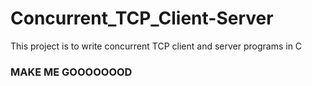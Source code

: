 # Concurrent_TCP_Client-Server
This project is to write concurrent TCP client and server programs in C

### MAKE ME GOOOOOOOD
